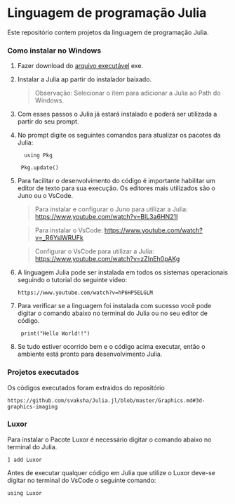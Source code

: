 # Linguagem de programação Julia

Este repositório contem projetos da linguagem de programação Julia.


### Como instalar no Windows

1. Fazer download do [arquivo executável](https://julialang.org/downloads/) exe.
	
2. Instalar a Julia ap partir do instalador baixado. 
	>Observação: Selecionar o item para adicionar a Julia ao Path do Windows.
	
3. Com esses passos o Julia já estará instalado e poderá ser utilizada a partir do seu prompt. 
4. No prompt digite os seguintes comandos para atualizar os pacotes da Julia:

		 using Pkg
	
		Pkg.update()
	
5. Para facilitar o desenvolvimento do código é importante habilitar um editor de texto para sua execução. Os editores mais utilizados são o Juno ou o VsCode.

	> Para instalar e configurar o Juno para utilizar a Julia: https://www.youtube.com/watch?v=BlL3a6HN21I
	
	> Para instalar o VsCode: https://www.youtube.com/watch?v=_R6YslWRUFk
	
	> Configurar o VsCode para utilizar a Julia: https://www.youtube.com/watch?v=zZInEh0pAKg
	
6.  A linguagem Julia pode ser instalada em todos os sistemas operacionais seguindo o tutorial do seguinte video:

		https://www.youtube.com/watch?v=hP6HP5ELGLM 
	
7. Para verificar se a linguagem foi instalada com sucesso você pode digitar o comando abaixo no terminal do Julia ou no seu editor de código.

		print("Hello World!!")

	
8.  Se tudo estiver ocorrido bem e o código acima executar, então o ambiente está pronto para desenvolvimento Julia.

### Projetos executados
Os códigos executados foram extraidos do repositório 	

	https://github.com/svaksha/Julia.jl/blob/master/Graphics.md#3d-graphics-imaging

### Luxor
Para instalar o Pacote Luxor é necessário digitar o comando abaixo no terminal do Julia.

	] add Luxor

Antes de executar qualquer código em Julia que utilize o Luxor deve-se digitar no terminal do VsCode o seguinte comando:

	using Luxor
